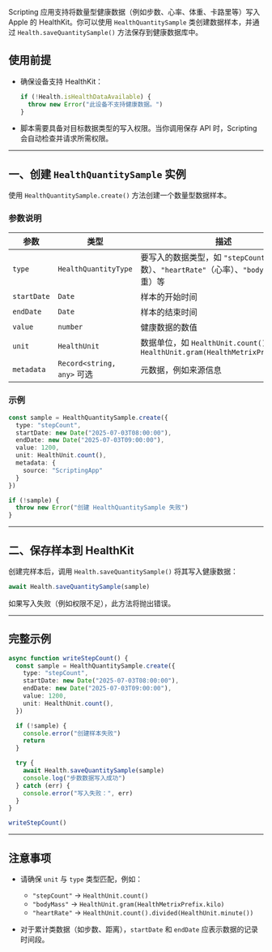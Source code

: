 Scripting 应用支持将数量型健康数据（例如步数、心率、体重、卡路里等）写入 Apple 的 HealthKit。你可以使用 `HealthQuantitySample` 类创建数据样本，并通过 `Health.saveQuantitySample()` 方法保存到健康数据库中。

## 使用前提

* 确保设备支持 HealthKit：

  ```ts
  if (!Health.isHealthDataAvailable) {
    throw new Error("此设备不支持健康数据。")
  }
  ```

* 脚本需要具备对目标数据类型的写入权限。当你调用保存 API 时，Scripting 会自动检查并请求所需权限。

---

## 一、创建 `HealthQuantitySample` 实例

使用 `HealthQuantitySample.create()` 方法创建一个数量型数据样本。

### 参数说明

| 参数          | 类型                       | 描述                                                               |
| ----------- | ------------------------ | ---------------------------------------------------------------- |
| `type`      | `HealthQuantityType`     | 要写入的数据类型，如 `"stepCount"`（步数）、`"heartRate"`（心率）、`"bodyMass"`（体重）等 |
| `startDate` | `Date`                   | 样本的开始时间                                                          |
| `endDate`   | `Date`                   | 样本的结束时间                                                          |
| `value`     | `number`                 | 健康数据的数值                                                          |
| `unit`      | `HealthUnit`             | 数据单位，如 `HealthUnit.count()`、`HealthUnit.gram(HealthMetrixPrefix.kilo)`              |
| `metadata`  | `Record<string, any>` 可选 | 元数据，例如来源信息                                                       |

### 示例

```ts
const sample = HealthQuantitySample.create({
  type: "stepCount",
  startDate: new Date("2025-07-03T08:00:00"),
  endDate: new Date("2025-07-03T09:00:00"),
  value: 1200,
  unit: HealthUnit.count(),
  metadata: {
    source: "ScriptingApp"
  }
})

if (!sample) {
  throw new Error("创建 HealthQuantitySample 失败")
}
```

---

## 二、保存样本到 HealthKit

创建完样本后，调用 `Health.saveQuantitySample()` 将其写入健康数据：

```ts
await Health.saveQuantitySample(sample)
```

如果写入失败（例如权限不足），此方法将抛出错误。

---

## 完整示例

```ts
async function writeStepCount() {
  const sample = HealthQuantitySample.create({
    type: "stepCount",
    startDate: new Date("2025-07-03T08:00:00"),
    endDate: new Date("2025-07-03T09:00:00"),
    value: 1200,
    unit: HealthUnit.count(),
  })

  if (!sample) {
    console.error("创建样本失败")
    return
  }

  try {
    await Health.saveQuantitySample(sample)
    console.log("步数数据写入成功")
  } catch (err) {
    console.error("写入失败：", err)
  }
}

writeStepCount()
```

---

## 注意事项

* 请确保 `unit` 与 `type` 类型匹配，例如：

  * `"stepCount"` → `HealthUnit.count()`
  * `"bodyMass"` → `HealthUnit.gram(HealthMetrixPrefix.kilo)`
  * `"heartRate"` → `HealthUnit.count().divided(HealthUnit.minute())`
* 对于累计类数据（如步数、距离），`startDate` 和 `endDate` 应表示数据的记录时间段。
